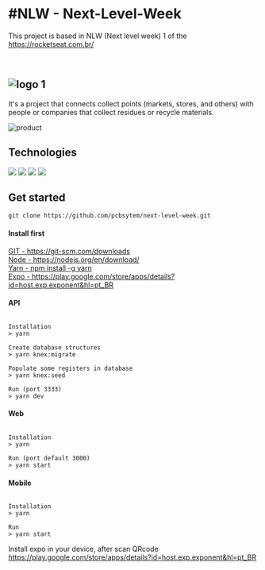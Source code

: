 # #NLW - Next-Level-Week
This project is based in NLW (Next level week) 1 of the https://rocketseat.com.br/

<br/>

## ![logo 1](https://user-images.githubusercontent.com/19713358/83984091-99e5de80-a909-11ea-991a-b5cb04a1256c.png)

It's a project that connects collect points (markets, stores, and others) with people or companies that collect residues or recycle materials.

![product](https://user-images.githubusercontent.com/19713358/83983429-bdf2f100-a904-11ea-8eb6-7c73d1fc20f5.png)

## Technologies

![](https://img.shields.io/badge/ReactJS-blue)
![](https://img.shields.io/badge/React%20Native-%234287f5)
![](https://img.shields.io/badge/Node.js-green)
![](https://img.shields.io/badge/-TypeScript-%23294E80)

## Get started

```console
git clone https://github.com/pcbsytem/next-level-week.git
```
#### Install first

<a href="https://git-scm.com/downloads" target="_blank">
  GIT - https://git-scm.com/downloads
</a><br/>

<a href="https://nodejs.org/en/download/" target="_blank">
  Node - https://nodejs.org/en/download/
</a> <br/>

<a href="https://nodejs.org/en/download/" target="_blank">
  Yarn - npm install -g yarn
</a><br/>

<a href="https://play.google.com/store/apps/details?id=host.exp.exponent&hl=pt_BR" target="_blank">
  Expo - https://play.google.com/store/apps/details?id=host.exp.exponent&hl=pt_BR
</a> <br/>

#### API

```console

Installation
> yarn

Create database structures
> yarn knex:migrate

Populate some registers in database
> yarn knex:seed

Run (port 3333)
> yarn dev

```

#### Web

```console

Installation
> yarn

Run (port default 3000)
> yarn start

```
#### Mobile

```console

Installation
> yarn

Run
> yarn start

```
Install expo in your device, after scan QRcode 
<a>https://play.google.com/store/apps/details?id=host.exp.exponent&hl=pt_BR</a>